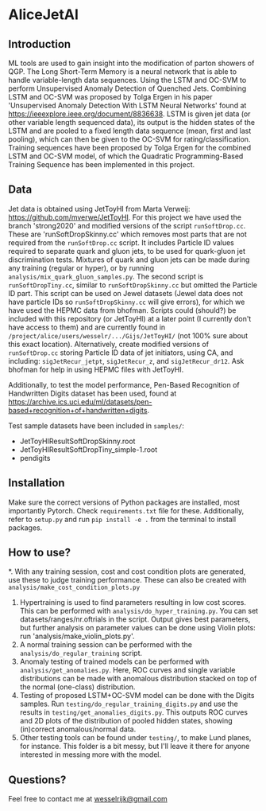 # AliceJetAI

## Introduction
ML tools are used to gain insight into the modification of parton showers of QGP. The Long Short-Term Memory is a neural network that is able to handle variable-length data sequences. Using the LSTM and OC-SVM to perform Unsupervised Anomaly Detection of Quenched Jets. Combining LSTM and OC-SVM was proposed by Tolga Ergen in his paper 'Unsupervised Anomaly Detection With LSTM Neural Networks' found at https://ieeexplore.ieee.org/document/8836638. LSTM is given jet data (or other variable length sequenced data), its output is the hidden states of the LSTM and are pooled to a fixed length data sequence (mean, first and last pooling), which can then be given to the OC-SVM for rating/classification. Training sequences have been proposed by Tolga Ergen for the combined LSTM and OC-SVM model, of which the Quadratic Programming-Based Training Sequence has been implemented in this project.

## Data
Jet data is obtained using JetToyHI from Marta Verweij: https://github.com/mverwe/JetToyHI.
For this project we have used the branch 'strong2020' and modified versions of the script `runSoftDrop.cc`. These are 'runSoftDropSkinny.cc' which removes most parts that are not required from the `runSoftDrop.cc` script. It includes Particle ID values required to separate quark and gluon jets, to be used for quark-gluon jet discrimination tests. Mixtures of quark and gluon jets can be made during any training (regular or hyper), or by running `analysis/mix_quark_gluon_samples.py`.
The second script is `runSoftDropTiny.cc`, similar to `runSoftDropSkinny.cc` but omitted the Particle ID part. This script can be used on Jewel datasets (Jewel data does not have particle IDs so `runSoftDropSkinny.cc` will give errors), for which we have used the HEPMC data from bhofman.
Scripts could (should?) be included with this repository (or JetToyHI) at a later point (I currently don't have access to them) and are currently found in `/project/alice/users/wesselr/.../Gijs/JetToyHI/` (not 100% sure about this exact location). 
Alternatively, create modified versions of `runSoftDrop.cc` storing Particle ID data of jet initiators, using CA, and including: `sigJetRecur_jetpt`, `sigJetRecur_z`, and `sigJetRecur_dr12`. Ask bhofman for help in using HEPMC files with JetToyHI.

Additionally, to test the model performance, Pen-Based Recognition of Handwritten Digits dataset has been used, found at https://archive.ics.uci.edu/ml/datasets/pen-based+recognition+of+handwritten+digits. 

Test sample datasets have been included in `samples/`:
- JetToyHIResultSoftDropSkinny.root
- JetToyHIResultSoftDropTiny_simple-1.root
- pendigits

## Installation
Make sure the correct versions of Python packages are installed, most importantly Pytorch.
Check `requirements.txt` file for these. Additionally, refer to `setup.py` and run `pip install -e .` from the terminal to install packages.

## How to use?
*. With any training session, cost and cost condition plots are generated, use these to judge training performance. These can also be created with `analysis/make_cost_condition_plots.py`
1. Hypertraining is used to find parameters resulting in low cost scores. This can be performed with `analysis/do_hyper_training.py`. You can set datasets/ranges/nr.oftrials in the script. Output gives best parameters, but further analysis on parameter values can be done using Violin plots: run 'analysis/make_violin_plots.py'.
2. A normal training session can be performed with the `analysis/do_regular_training` script.
3. Anomaly testing of trained models can be performed with `analysis/get_anomalies.py`. Here, ROC curves and single variable distributions can be made with anomalous distribution stacked on top of the normal (one-class) distribution. 
4. Testing of proposed LSTM+OC-SVM model can be done with the Digits samples. Run `testing/do_regular_training_digits.py` and use the results in `testing/get_anomalies_digits.py`. This outputs ROC curves and 2D plots of the distribution of pooled hidden states, showing (in)correct anomalous/normal data.
5. Other testing tools can be found under `testing/`, to make Lund planes, for instance. This folder is a bit messy, but I'll leave it there for anyone interested in messing more with the model.

## Questions?
Feel free to contact me at wesselrijk@gmail.com
